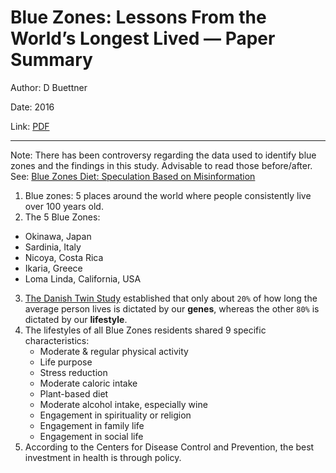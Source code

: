 # Blue Zones: Lessons From the World’s Longest Lived — Paper Summary


Author: D Buettner

Date: 2016

Link: [PDF](https://www.purpose.nl/files/Blue_Zones_-_Lessons_from_the_worlds_longest_live-111964418859.pdf)

-----

Note: There has been controversy regarding the data used to identify blue zones and the findings in this study. Advisable to read those before/after. See: [Blue Zones Diet: Speculation Based on Misinformation](https://sciencebasedmedicine.org/blue-zones-diet-speculation-based-on-misinformation/)

1. Blue zones: 5 places around the world where people consistently live over 100 years old.
2. The 5 Blue Zones:
  *   Okinawa, Japan
  *   Sardinia, Italy
  *   Nicoya, Costa Rica
  *   Ikaria, Greece
  *   Loma Linda, California, USA
3. [The Danish Twin Study](https://link.springer.com/article/10.1007/BF02185763) established that only about `20%` of how long the average person lives is dictated by our **genes**, whereas the other `80%` is dictated by our **lifestyle**.
4. The lifestyles of all Blue Zones residents shared 9 specific characteristics:
    * Moderate & regular physical activity
    * Life purpose
    * Stress reduction
    * Moderate caloric intake
    * Plant-based diet
    * Moderate alcohol intake, especially wine
    * Engagement in spirituality or religion
    * Engagement in family life
    * Engagement in social life
4. According to the Centers for Disease Control and Prevention, the best investment in health is through policy.